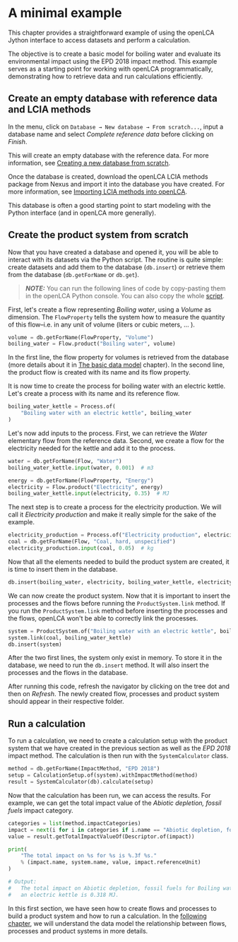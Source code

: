 # A minimal example

This chapter provides a straightforward example of using the openLCA Jython interface to access
datasets and perform a calculation.

The objective is to create a basic model for boiling water and evaluate its environmental impact
using the EPD 2018 impact method. This example serves as a starting point for working with openLCA
programmatically, demonstrating how to retrieve data and run calculations efficiently.

## Create an empty database with reference data and LCIA methods

In the menu, click on `Database → New database → From scratch...`, input a database name and select
_Complete reference data_ before clicking on _Finish_.

This will create an empty database with the reference data. For more information, see
[Creating a new database from scratch](https://greendelta.github.io/openLCA2-manual/databases/create_database.html#creating-a-new-database-from-scratch).

Once the database is created, download the openLCA LCIA methods package from Nexus and import it
into the database you have created. For more information, see
[Importing LCIA methods into openLCA](https://greendelta.github.io/openLCA2-manual/lcia_methods/importing_lcia_methods.html).

This database is often a good starting point to start modeling with the Python interface (and in
openLCA more generally).

## Create the product system from scratch

Now that you have created a database and opened it, you will be able to interact with its datasets
via the Python script. The routine is quite simple: create datasets and add them to the database
(`db.insert`) or retrieve them from the database (`db.getForName` or `db.get`).

> **_NOTE:_** You can run the following lines of code by copy-pasting them in the openLCA Python
> console. You can also copy the whole [script](minimal_example.py).

First, let's create a flow representing _Boiling water_, using a _Volume_ as dimension. The
`FlowProperty` tells the system how to measure the quantity of this flow–i.e. in any unit of volume
(liters or cubic meters, ... ).

```python
volume = db.getForName(FlowProperty, "Volume")
boiling_water = Flow.product("Boiling water", volume)
```

In the first line, the flow property for volumes is retrieved from the database (more details about
it in [The basic data model](../user_guide/data_model/basic_data_model.md) chapter). In the second
line, the product flow is created with its name and its flow property.

It is now time to create the process for boiling water with an electric kettle. Let's create a
process with its name and its reference flow.

```python
boiling_water_kettle = Process.of(
    "Boiling water with an electric kettle", boiling_water
)
```

Let's now add inputs to the process. First, we can retrieve the _Water_ elementary flow from the
reference data. Second, we create a flow for the electricity needed for the kettle and add it to the
process.

```python
water = db.getForName(Flow, "Water")
boiling_water_kettle.input(water, 0.001)  # m3

energy = db.getForName(FlowProperty, "Energy")
electricity = Flow.product("Electricity", energy)
boiling_water_kettle.input(electricity, 0.35)  # MJ
```

The next step is to create a process for the electricity production. We will call it _Electricity
production_ and make it really simple for the sake of the example.

```python
electricity_production = Process.of("Electricity production", electricity)
coal = db.getForName(Flow, "Coal, hard, unspecified")
electricity_production.input(coal, 0.05)  # kg
```

Now that all the elements needed to build the product system are created, it is time to insert them
in the database.

```python
db.insert(boiling_water, electricity, boiling_water_kettle, electricity_production)
```

We can now create the product system. Now that it is important to insert the processes and the flows
before running the `ProductSystem.link` method. If you run the `ProductSystem.link` method before
inserting the processes and the flows, openLCA won't be able to correctly link the processes.

```python
system = ProductSystem.of("Boiling water with an electric kettle", boiling_water_kettle)
system.link(coal, boiling_water_kettle)
db.insert(system)
```

After the two first lines, the system only exist in memory. To store it in the database, we need to
run the `db.insert` method. It will also insert the processes and the flows in the database.

After running this code, refresh the navigator by clicking on the tree dot and then on _Refresh_.
The newly created flow, processes and product system should appear in their respective folder.

## Run a calculation

To run a calculation, we need to create a calculation setup with the product system that we have
created in the previous section as well as the _EPD 2018_ impact method. The calculation is then run
with the `SystemCalculator` class.

```python
method = db.getForName(ImpactMethod, "EPD 2018")
setup = CalculationSetup.of(system).withImpactMethod(method)
result = SystemCalculator(db).calculate(setup)
```

Now that the calculation has been run, we can access the results. For example, we can get the total
impact value of the _Abiotic depletion, fossil fuels_ impact category.

```python
categories = list(method.impactCategories)
impact = next(i for i in categories if i.name == "Abiotic depletion, fossil fuels")
value = result.getTotalImpactValueOf(Descriptor.of(impact))

print(
    "The total impact on %s for %s is %.3f %s."
    % (impact.name, system.name, value, impact.referenceUnit)
)

# Output:
#   The total impact on Abiotic depletion, fossil fuels for Boiling water with
#   an electric kettle is 0.318 MJ.
```

In this first section, we have seen how to create flows and processes to build a product system and
how to run a calculation. In the [following chapter](../user_guide/data_model), we will understand
the data model the relationship between flows, processes and product systems in more details.
